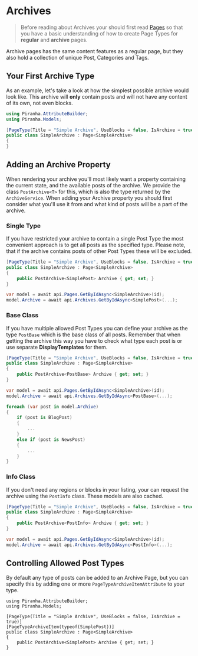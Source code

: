 # Archives

> Before reading about Archives your should first read [Pages](pages) so that you have a basic understanding of how to create Page Types for **regular** and **archive** pages.

Archive pages has the same content features as a regular page, but they also hold a collection of unique Post, Categories and Tags.

## Your First Archive Type

As an example, let's take a look at how the simplest possible archive would look like. This archive will **only** contain posts and will not have any content of its own, not even blocks.

~~~ csharp
using Piranha.AttributeBuilder;
using Piranha.Models;

[PageType(Title = "Simple Archive", UseBlocks = false, IsArchive = true)]
public class SimpleArchive : Page<SimpleArchive>
{
}
~~~

## Adding an Archive Property

When rendering your archive you'll most likely want a property containing the current state, and the available posts of the archive. We provide the class `PostArchive<T>` for this, which is also the type returned by the `ArchiveService`.  When adding your Archive property you should first consider what you'll use it from and what kind of posts will be a part of the archive.


### Single Type

If you have restricted your archive to contain a single Post Type the most convenient approach is to get all posts as the specified type. Please note, that if the archive contains posts of other Post Types these will be excluded.

~~~ csharp
[PageType(Title = "Simple Archive", UseBlocks = false, IsArchive = true)]
public class SimpleArchive : Page<SimpleArchive>
{
    public PostArchive<SimplePost> Archive { get; set; }
}

var model = await api.Pages.GetByIdAsync<SimpleArchive>(id);
model.Archive = await api.Archives.GetByIdAsync<SimplePost>(...);
~~~

### Base Class

If you have multiple allowed Post Types you can define your archive as the type `PostBase` which is the base class of all posts. Remember that when getting the archive this way you have to check what type each post is or use separate **DisplayTemplates** for them.

~~~ csharp
[PageType(Title = "Simple Archive", UseBlocks = false, IsArchive = true)]
public class SimpleArchive : Page<SimpleArchive>
{
    public PostArchive<PostBase> Archive { get; set; }
}

var model = await api.Pages.GetByIdAsync<SimpleArchive>(id);
model.Archive = await api.Archives.GetByIdAsync<PostBase>(...);

foreach (var post in model.Archive)
{
    if (post is BlogPost)
    {
        ...
    }
    else if (post is NewsPost)
    {
        ...
    }
}
~~~

### Info Class

If you don't need any regions or blocks in your listing, your can request the archive using the `PostInfo` class. These models are also cached.

~~~ csharp
[PageType(Title = "Simple Archive", UseBlocks = false, IsArchive = true)]
public class SimpleArchive : Page<SimpleArchive>
{
    public PostArchive<PostInfo> Archive { get; set; }
}

var model = await api.Pages.GetByIdAsync<SimpleArchive>(id);
model.Archive = await api.Archives.GetByIdAsync<PostInfo>(...);
~~~

## Controlling Allowed Post Types

By default any type of posts can be added to an Archive Page, but you can specify this by adding one or more `PageTypeArchiveItemAttribute` to your type.

~~~ cshapr
using Piranha.AttributeBuilder;
using Piranha.Models;

[PageType(Title = "Simple Archive", UseBlocks = false, IsArchive = true)]
[PageTypeArchiveItem(typeof(SimplePost))]
public class SimpleArchive : Page<SimpleArchive>
{
    public PostArchive<SimplePost> Archive { get; set; }
}
~~~
